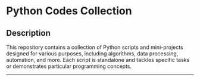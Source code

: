 # Python Codes Collection

## Description

This repository contains a collection of Python scripts and mini-projects designed for various purposes, including algorithms, data processing, automation, and more. Each script is standalone and tackles specific tasks or demonstrates particular programming concepts.

---
